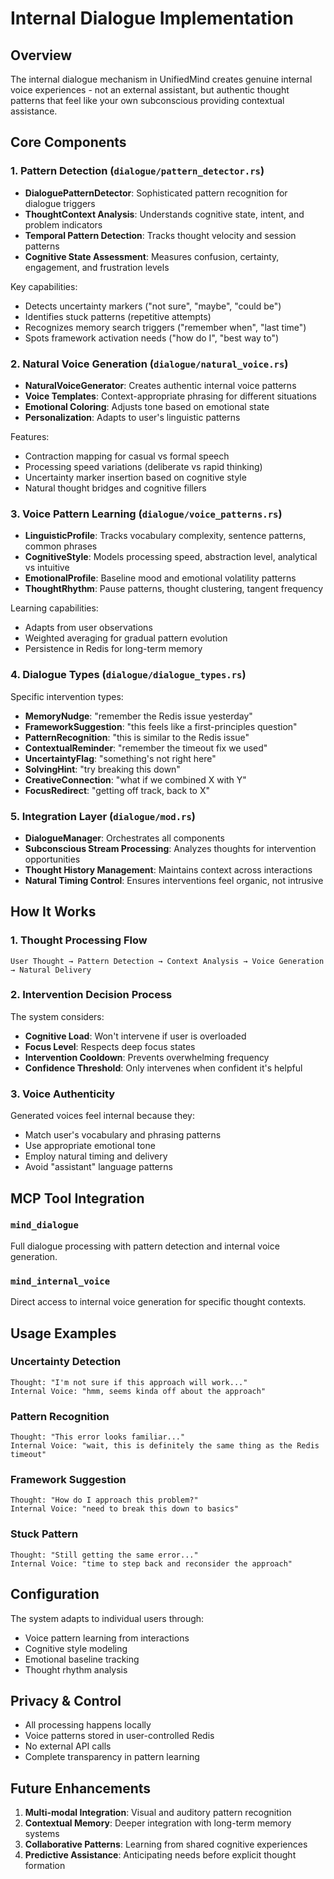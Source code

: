 # Internal Dialogue Implementation

## Overview

The internal dialogue mechanism in UnifiedMind creates genuine internal voice experiences - not an external assistant, but authentic thought patterns that feel like your own subconscious providing contextual assistance.

## Core Components

### 1. Pattern Detection (`dialogue/pattern_detector.rs`)
- **DialoguePatternDetector**: Sophisticated pattern recognition for dialogue triggers
- **ThoughtContext Analysis**: Understands cognitive state, intent, and problem indicators
- **Temporal Pattern Detection**: Tracks thought velocity and session patterns
- **Cognitive State Assessment**: Measures confusion, certainty, engagement, and frustration levels

Key capabilities:
- Detects uncertainty markers ("not sure", "maybe", "could be")
- Identifies stuck patterns (repetitive attempts)
- Recognizes memory search triggers ("remember when", "last time")
- Spots framework activation needs ("how do I", "best way to")

### 2. Natural Voice Generation (`dialogue/natural_voice.rs`)
- **NaturalVoiceGenerator**: Creates authentic internal voice patterns
- **Voice Templates**: Context-appropriate phrasing for different situations
- **Emotional Coloring**: Adjusts tone based on emotional state
- **Personalization**: Adapts to user's linguistic patterns

Features:
- Contraction mapping for casual vs formal speech
- Processing speed variations (deliberate vs rapid thinking)
- Uncertainty marker insertion based on cognitive style
- Natural thought bridges and cognitive fillers

### 3. Voice Pattern Learning (`dialogue/voice_patterns.rs`)
- **LinguisticProfile**: Tracks vocabulary complexity, sentence patterns, common phrases
- **CognitiveStyle**: Models processing speed, abstraction level, analytical vs intuitive
- **EmotionalProfile**: Baseline mood and emotional volatility patterns
- **ThoughtRhythm**: Pause patterns, thought clustering, tangent frequency

Learning capabilities:
- Adapts from user observations
- Weighted averaging for gradual pattern evolution
- Persistence in Redis for long-term memory

### 4. Dialogue Types (`dialogue/dialogue_types.rs`)
Specific intervention types:
- **MemoryNudge**: "remember the Redis issue yesterday"
- **FrameworkSuggestion**: "this feels like a first-principles question"
- **PatternRecognition**: "this is similar to the Redis issue"
- **ContextualReminder**: "remember the timeout fix we used"
- **UncertaintyFlag**: "something's not right here"
- **SolvingHint**: "try breaking this down"
- **CreativeConnection**: "what if we combined X with Y"
- **FocusRedirect**: "getting off track, back to X"

### 5. Integration Layer (`dialogue/mod.rs`)
- **DialogueManager**: Orchestrates all components
- **Subconscious Stream Processing**: Analyzes thoughts for intervention opportunities
- **Thought History Management**: Maintains context across interactions
- **Natural Timing Control**: Ensures interventions feel organic, not intrusive

## How It Works

### 1. Thought Processing Flow
```
User Thought → Pattern Detection → Context Analysis → Voice Generation → Natural Delivery
```

### 2. Intervention Decision Process
The system considers:
- **Cognitive Load**: Won't intervene if user is overloaded
- **Focus Level**: Respects deep focus states
- **Intervention Cooldown**: Prevents overwhelming frequency
- **Confidence Threshold**: Only intervenes when confident it's helpful

### 3. Voice Authenticity
Generated voices feel internal because they:
- Match user's vocabulary and phrasing patterns
- Use appropriate emotional tone
- Employ natural timing and delivery
- Avoid "assistant" language patterns

## MCP Tool Integration

### `mind_dialogue`
Full dialogue processing with pattern detection and internal voice generation.

### `mind_internal_voice`
Direct access to internal voice generation for specific thought contexts.

## Usage Examples

### Uncertainty Detection
```
Thought: "I'm not sure if this approach will work..."
Internal Voice: "hmm, seems kinda off about the approach"
```

### Pattern Recognition
```
Thought: "This error looks familiar..."
Internal Voice: "wait, this is definitely the same thing as the Redis timeout"
```

### Framework Suggestion
```
Thought: "How do I approach this problem?"
Internal Voice: "need to break this down to basics"
```

### Stuck Pattern
```
Thought: "Still getting the same error..."
Internal Voice: "time to step back and reconsider the approach"
```

## Configuration

The system adapts to individual users through:
- Voice pattern learning from interactions
- Cognitive style modeling
- Emotional baseline tracking
- Thought rhythm analysis

## Privacy & Control

- All processing happens locally
- Voice patterns stored in user-controlled Redis
- No external API calls
- Complete transparency in pattern learning

## Future Enhancements

1. **Multi-modal Integration**: Visual and auditory pattern recognition
2. **Contextual Memory**: Deeper integration with long-term memory systems
3. **Collaborative Patterns**: Learning from shared cognitive experiences
4. **Predictive Assistance**: Anticipating needs before explicit thought formation